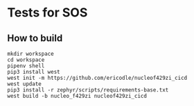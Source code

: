 # Tests for SOS

## How to build

```
mkdir workspace
cd workspace
pipenv shell
pip3 install west
west init -m https://github.com/ericodle/nucleof429zi_cicd
west update
pip3 install -r zephyr/scripts/requirements-base.txt
west build -b nucleo_f429zi nucleof429zi_cicd
```
